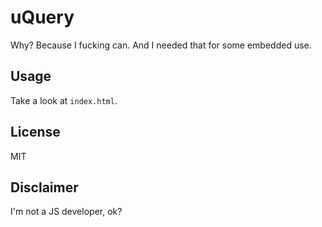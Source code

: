 uQuery
======
Why? Because I fucking can. And I needed that for some embedded use.

Usage
-----
Take a look at `index.html`.

License
-------
MIT

Disclaimer
----------
I'm not a JS developer, ok?
